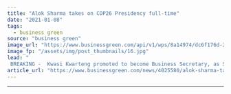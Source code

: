 ```yaml
---
title: "Alok Sharma takes on COP26 Presidency full-time"
date: "2021-01-08"
tags: 
  - business green
source: "business green"
image_url: "https://www.businessgreen.com/api/v1/wps/8a14974/dc6f176d-25d7-4569-8fdb-5af39855720b/5/alok-sharma-185x114.jpg"
image_fp: "/assets/img/post_thumbnails/16.jpg"
lead: "
 BREAKING -  Kwasi Kwarteng promoted to become Business Secretary, as Sharma to step up his focus on preparations for crucial Glasgow Summit ..."
article_url: "https://www.businessgreen.com/news/4025580/alok-sharma-takes-cop26-presidency"
---
```


---
